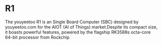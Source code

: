 # R1
The youyeetoo R1 is an Single Board Computer (SBC) designed by youyeetoo.com for the AIOT (AI of Things) market.Despite its compact size, it boasts powerful features, powered by the flagship RK3588s octa-core 64-bit processor from Rockchip
